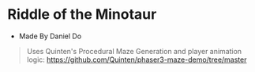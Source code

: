 # Riddle of the Minotaur
- Made By Daniel Do
> Uses Quinten's Procedural Maze Generation and player animation logic: https://github.com/Quinten/phaser3-maze-demo/tree/master